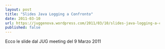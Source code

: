 ```yaml
---
layout: post
title: "Slides Java Logging a Confronto"
date: 2011-03-10
url: https://juggenova.wordpress.com/2011/03/10/slides-java-logging-a-confronto/
published: false 
---
```


Ecco le slide dal JUG meeting del 9 Marzo 2011 
